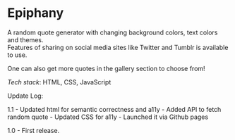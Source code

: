 # Epiphany
A random quote generator with changing background colors, text colors and themes. <br> Features of sharing on social media sites like Twitter and Tumblr is available to use. 

One can also get more quotes in the gallery section to choose from!  

*Tech stack*: HTML, CSS, JavaScript


Update Log: 

1.1 - Updated html for semantic correctness and a11y
    - Added API to fetch random quote
    - Updated CSS for a11y
    - Launched it via Github pages

1.0 - First release. 
